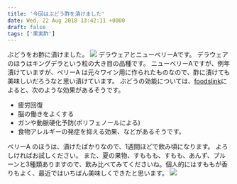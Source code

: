 ```yaml
---
title: '今回はぶどう酢を漬けました'
date: Wed, 22 Aug 2018 13:42:11 +0000
draft: false
tags: ['果実酢']
---
```


ぶどうをお酢に漬けました。 [![](/images/2018/08/DSC_0648.jpg)](/images/2018/08/DSC_0648.jpg) デラウェアとニューベリーAです。 デラウェアのほうはキングデラという粒の大き目の品種です。 ニューベリーAですが、例年漬けていますが、ベリーA は元々ワイン用に作られたものなので、酢に漬けても美味しいだろうなと思い漬けています。 ぶどうの効能については、[foodslink](http://foodslink.jp/syokuzaihyakka/syun/fruit/budou3.htm)によると、次のような効果があるそうです。

*   疲労回復
*   脳の働きをよくする
*   ガンや動脈硬化予防(ポリフェノールによる)
*   食物アレルギーの発症を抑える効果、などがあるそうです。

ベリーA のほうは、漬けたばかりなので、1週間ほどで飲み頃になります。 よろしければお試しください。 また、夏の果物、すももも、すもも、あんず、プルーンと3種類ありますので、飲み比べてみてくださいね。個人的にはすももが香りもよく、最近ではいちばん美味しくできたと思います。 [![](/images/2018/08/DSC_0649-1024x576.jpg)](/images/2018/08/DSC_0649.jpg)
